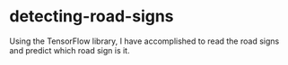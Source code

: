 # detecting-road-signs
Using the TensorFlow library, I have accomplished to read the road signs and predict which road sign is it.
